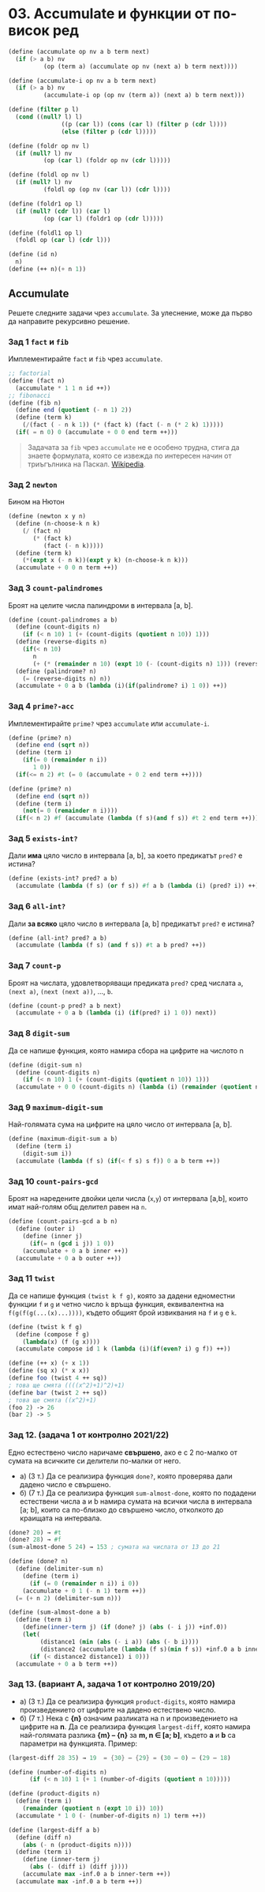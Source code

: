 # 03. Accumulate и функции от по-висок ред
```scheme
(define (accumulate op nv a b term next)
  (if (> a b) nv
          (op (term a) (accumulate op nv (next a) b term next))))

(define (accumulate-i op nv a b term next)
  (if (> a b) nv
          (accumulate-i op (op nv (term a)) (next a) b term next)))

(define (filter p l)
  (cond ((null? l) l)
               ((p (car l)) (cons (car l) (filter p (cdr l))))
               (else (filter p (cdr l)))))

(define (foldr op nv l)
  (if (null? l) nv
          (op (car l) (foldr op nv (cdr l)))))

(define (foldl op nv l)
  (if (null? l) nv
          (foldl op (op nv (car l)) (cdr l))))

(define (foldr1 op l)
  (if (null? (cdr l)) (car l)
          (op (car l) (foldr1 op (cdr l)))))

(define (foldl1 op l)
  (foldl op (car l) (cdr l)))

(define (id n)
  n)
(define (++ n)(+ n 1))
```
## Accumulate
Решете следните задачи чрез `accumulate`. За улеснение, може да първо да направите рекурсивно решение.

### Зад 1 `fact` и `fib`
Имплементирайте `fact` и `fib` чрез `accumulate`.
```scheme
;; factorial
(define (fact n)
  (accumulate * 1 1 n id ++))
;; fibonacci
(define (fib n)
  (define end (quotient (- n 1) 2))
  (define (term k)
    (/(fact ( - n k 1)) (* (fact k) (fact (- n (* 2 k) 1)))))
  (if( = n 0) 0 (accumulate + 0 0 end term ++)))
```

> Задачата за `fib` чрез `accumulate` не е особено трудна, стига да знаете формулата,
която се извежда по интересен начин от триъгълника на Паскал.
[Wikipedia](https://en.wikipedia.org/wiki/Fibonacci_number#Mathematics).

### Зад 2 `newton`
Бином на Нютон
```scheme
(define (newton x y n)
  (define (n-choose-k n k)
    (/ (fact n)
       (* (fact k)
          (fact (- n k)))))
  (define (term k)
    (*(expt x (- n k))(expt y k) (n-choose-k n k)))
  (accumulate + 0 0 n term ++))
```

### Зад 3 `count-palindromes`
Броят на целите числа палиндроми в интервала [a, b].
```scheme
(define (count-palindromes a b)
  (define (count-digits n)
    (if (< n 10) 1 (+ (count-digits (quotient n 10)) 1)))
  (define (reverse-digits n)
    (if(< n 10)
       n
       (+ (* (remainder n 10) (expt 10 (- (count-digits n) 1))) (reverse-digits (quotient n 10)))))
  (define (palindrome? n)
    (= (reverse-digits n) n))
  (accumulate + 0 a b (lambda (i)(if(palindrome? i) 1 0)) ++))
```

### Зад 4 `prime?-acc`
Имплементирайте `prime?` чрез `accumulate` или `accumulate-i`.
```scheme
(define (prime? n)
  (define end (sqrt n))
  (define (term i)
    (if(= 0 (remainder n i))
       1 0))
  (if(<= n 2) #t (= 0 (accumulate + 0 2 end term ++))))
```
```scheme
(define (prime? n)
  (define end (sqrt n))
  (define (term i)
    (not(= 0 (remainder n i))))
  (if(< n 2) #f (accumulate (lambda (f s)(and f s)) #t 2 end term ++)))
```

### Зад 5 `exists-int?`
Дали **има** цяло число в интервала [a, b], за което предикатът `pred?` е истина?
```scheme
(define (exists-int? pred? a b)
  (accumulate (lambda (f s) (or f s)) #f a b (lambda (i) (pred? i)) ++))
```

### Зад 6 `all-int?`
Дали **за всяко** цяло число в интервала [a, b] предикатът `pred?` е истина?
```scheme
(define (all-int? pred? a b)
  (accumulate (lambda (f s) (and f s)) #t a b pred? ++))
```

### Зад 7 `count-p`
Броят на числата, удовлетворяващи предиката `pred?` сред числата `a`, `(next a)`, `(next (next a))`, ..., `b`.
```scheme
(define (count-p pred? a b next)
  (accumulate + 0 a b (lambda (i) (if(pred? i) 1 0)) next))
```

### Зад 8 `digit-sum`
Да се напише функция, която намира сбора на цифрите на числото n
```scheme
(define (digit-sum n)
  (define (count-digits n)
    (if (< n 10) 1 (+ (count-digits (quotient n 10)) 1)))
  (accumulate + 0 0 (count-digits n) (lambda (i) (remainder (quotient n (expt 10 i)) 10)) ++))
```

### Зад 9 `maximum-digit-sum`
Най-голямата сума на цифрите на цяло число от интервала [a, b].
```scheme
(define (maximum-digit-sum a b)
  (define (term i)
    (digit-sum i))
  (accumulate (lambda (f s) (if(< f s) s f)) 0 a b term ++))
```

### Зад 10 `count-pairs-gcd`
Броят на наредените двойки цели числа (`x`,`y`) от интервала [a,b], които имат най-голям общ делител равен на `n`.
```scheme
(define (count-pairs-gcd a b n)
  (define (outer i)
    (define (inner j)
      (if(= n (gcd i j)) 1 0))
    (accumulate + 0 a b inner ++))
  (accumulate + 0 a b outer ++))
```

### Зад 11 `twist`
Да се напише функция `(twist k f g)`, която за дадени едноместни функции `f` и `g` и четно число `k` връща функция, еквивалентна на `f(g(f(g(...(x)...))))`, където общият брой извиквания на `f` и `g` е `k`.
```scheme
(define (twist k f g)
  (define (compose f g)
    (lambda(x) (f (g x))))
  (accumulate compose id 1 k (lambda (i)(if(even? i) g f)) ++))
```
```scheme
(define (++ x) (+ x 1))
(define (sq x) (* x x))
(define foo (twist 4 ++ sq))
; това ще смята ((((x^2)+1)^2)+1)
(define bar (twist 2 ++ sq))
; това ще смята ((x^2)+1)
(foo 2) -> 26
(bar 2) -> 5
```

### Зад 12. (задача 1 от контролно 2021/22)
Едно естествено число наричаме **свършено**, ако е с 2 по-малко от сумата на всичките си делители по-малки от него.
- а) (3 т.) Да се реализира функция `done?`, която проверява дали дадено число е свършено.
- б) (7 т.) Да се реализира функция `sum-almost-done`, която по подадени естествени числа a и b намира сумата на всички числа в интервала [a; b], които са по-близко до свършено число, отколкото до краищата на интервала.
```scheme
(done? 20) → #t
(done? 28) → #f
(sum-almost-done 5 24) → 153 ; сумата на числата от 13 до 21
```
```scheme
(define (done? n)
  (define (delimiter-sum n)
    (define (term i)
      (if (= 0 (remainder n i)) i 0))
    (accumulate + 0 1 (- n 1) term ++))
  (= (+ n 2) (delimiter-sum n)))

(define (sum-almost-done a b)
  (define (term i)
    (define(inner-term j) (if (done? j) (abs (- i j)) +inf.0)) 
    (let(
         (distance1 (min (abs (- i a)) (abs (- b i))))
         (distance2 (accumulate (lambda (f s)(min f s)) +inf.0 a b inner-term ++)))
      (if (< distance2 distance1) i 0)))
  (accumulate + 0 a b term ++))
```

### Зад 13. (вариант А, задача 1 от контролно 2019/20)
- а) (3 т.) Да се реализира функция `product-digits`, която намира произведението от цифрите на дадено естествено число.
- б) (7 т.) Нека с **{n}** означим разликата на n и произведението на цифрите на **n**. Да се реализира функция `largest-diff`, която намира най-голямата разлика **{m} – {n}** за **m, n ∈ [a; b]**, където **a** и **b** са параметри на функцията.
Пример:
```scheme
(largest-diff 28 35) → 19  = {30} – {29} = (30 – 0) – (29 – 18)
```
```scheme
(define (number-of-digits n)
      (if (< n 10) 1 (+ 1 (number-of-digits (quotient n 10)))))

(define (product-digits n)  
  (define (term i)    
    (remainder (quotient n (expt 10 i)) 10))
  (accumulate * 1 0 (- (number-of-digits n) 1) term ++))

(define (largest-diff a b)
  (define (diff n)
    (abs (- n (product-digits n))))
  (define (term i)
    (define (inner-term j)
      (abs (- (diff i) (diff j))))
    (accumulate max -inf.0 a b inner-term ++))
  (accumulate max -inf.0 a b term ++))
```
